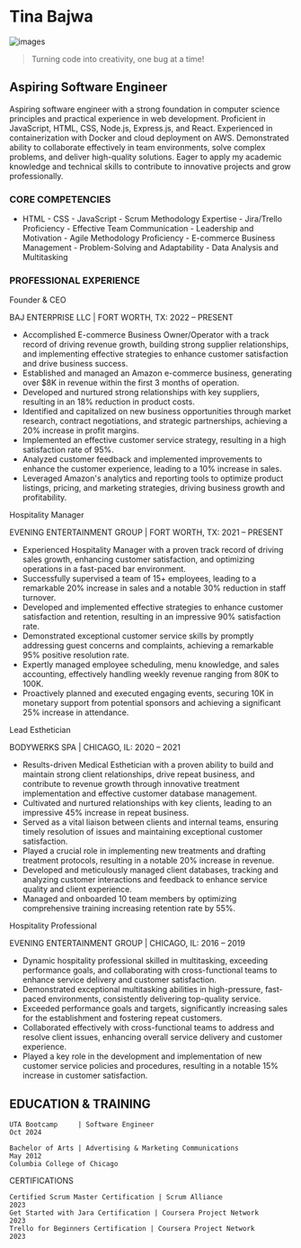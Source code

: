 # Tina Bajwa
![images](https://github.com/Tea-naa/Tea-naa/assets/172461735/f536eb89-ab18-4929-91f0-1f4829fa48ce)

>Turning code into creativity, one bug at a time!

## Aspiring Software Engineer
Aspiring software engineer with a strong foundation in computer science principles and practical experience in web development. Proficient in JavaScript, HTML, CSS, Node.js, Express.js, and React. Experienced in containerization with Docker and cloud deployment on AWS. Demonstrated ability to collaborate effectively in team environments, solve complex problems, and deliver high-quality solutions. Eager to apply my academic knowledge and technical skills to contribute to innovative projects and grow professionally.

### CORE COMPETENCIES

 - HTML  - CSS  -  JavaScript    - Scrum Methodology Expertise    - Jira/Trello Proficiency    - Effective Team Communication    - Leadership and Motivation  - Agile Methodology Proficiency     - E-commerce Business Management    - Problem-Solving and Adaptability    - Data Analysis and Multitasking

### PROFESSIONAL EXPERIENCE
Founder & CEO


BAJ ENTERPRISE LLC | FORT WORTH, TX: 2022 – PRESENT 
- Accomplished E-commerce Business Owner/Operator with a track record of driving revenue growth, building strong supplier
relationships, and implementing effective strategies to enhance customer satisfaction and drive business success.
- Established and managed an Amazon e-commerce business, generating over $8K in revenue within the first 3 months of operation.
- Developed and nurtured strong relationships with key suppliers, resulting in an 18% reduction in product costs.
- Identified and capitalized on new business opportunities through market research, contract negotiations, and strategic partnerships,
achieving a 20% increase in profit margins.
- Implemented an effective customer service strategy, resulting in a high satisfaction rate of 95%.
- Analyzed customer feedback and implemented improvements to enhance the customer experience, leading to a 10% increase in sales.
- Leveraged Amazon's analytics and reporting tools to optimize product listings, pricing, and marketing strategies, driving business growth
and profitability.


Hospitality Manager 

EVENING ENTERTAINMENT GROUP | FORT WORTH, TX: 2021 – PRESENT 
- Experienced Hospitality Manager with a proven track record of driving sales growth, enhancing customer satisfaction, and optimizing operations in a fast-paced bar environment.
- Successfully supervised a team of 15+ employees, leading to a remarkable 20% increase in sales and a notable 30% reduction in staff turnover.
- Developed and implemented effective strategies to enhance customer satisfaction and retention, resulting in an impressive 90% satisfaction rate.
- Demonstrated exceptional customer service skills by promptly addressing guest concerns and complaints, achieving a remarkable 95% positive resolution rate.
- Expertly managed employee scheduling, menu knowledge, and sales accounting, effectively handling weekly revenue ranging from 80K to 100K.
- Proactively planned and executed engaging events, securing 10K in monetary support from potential sponsors and achieving a significant 25% increase in attendance.

Lead Esthetician

BODYWERKS SPA | CHICAGO, IL: 2020 – 2021
- Results-driven Medical Esthetician with a proven ability to build and maintain strong client relationships, drive repeat business, and contribute to revenue growth through innovative treatment implementation and effective customer database management.
- Cultivated and nurtured relationships with key clients, leading to an impressive 45% increase in repeat business.
- Served as a vital liaison between clients and internal teams, ensuring timely resolution of issues and maintaining exceptional customer
satisfaction.
- Played a crucial role in implementing new treatments and drafting treatment protocols, resulting in a notable 20% increase in revenue.
- Developed and meticulously managed client databases, tracking and analyzing customer interactions and feedback to enhance service
quality and client experience.
- Managed and onboarded 10 team members by optimizing comprehensive training increasing retention rate by 55%.

Hospitality Professional 

EVENING ENTERTAINMENT GROUP | CHICAGO, IL: 2016 – 2019 
- Dynamic hospitality professional skilled in multitasking, exceeding performance goals, and collaborating with cross-functional teams to enhance service delivery and customer satisfaction.
- Demonstrated exceptional multitasking abilities in high-pressure, fast-paced environments, consistently delivering top-quality service.
- Exceeded performance goals and targets, significantly increasing sales for the establishment and fostering repeat customers.
- Collaborated effectively with cross-functional teams to address and resolve client issues, enhancing overall service delivery and customer
experience.
- Played a key role in the development and implementation of new customer service policies and procedures, resulting in a notable 15%
increase in customer satisfaction.

## EDUCATION & TRAINING

    UTA Bootcamp     | Software Engineer                                                                         Oct 2024

    Bachelor of Arts | Advertising & Marketing Communications                                                    May 2012
    Columbia College of Chicago

CERTIFICATIONS

    Certified Scrum Master Certification | Scrum Alliance                                                            2023
    Get Started with Jara Certification | Coursera Project Network                                                   2023
    Trello for Beginners Certification | Coursera Project Network                                                    2023


<!--
**Tea-naa/Tea-naa** is a ✨ _special_ ✨ repository because its `README.md` (this file) appears on your GitHub profile.

Here are some ideas to get you started:

- 🔭 I’m currently working on ...
- 🌱 I’m currently learning ...
- 👯 I’m looking to collaborate on ...
- 🤔 I’m looking for help with ...
- 💬 Ask me about ...
- 📫 How to reach me: ...
- 😄 Pronouns: ...
- ⚡ Fun fact: ...
-->
